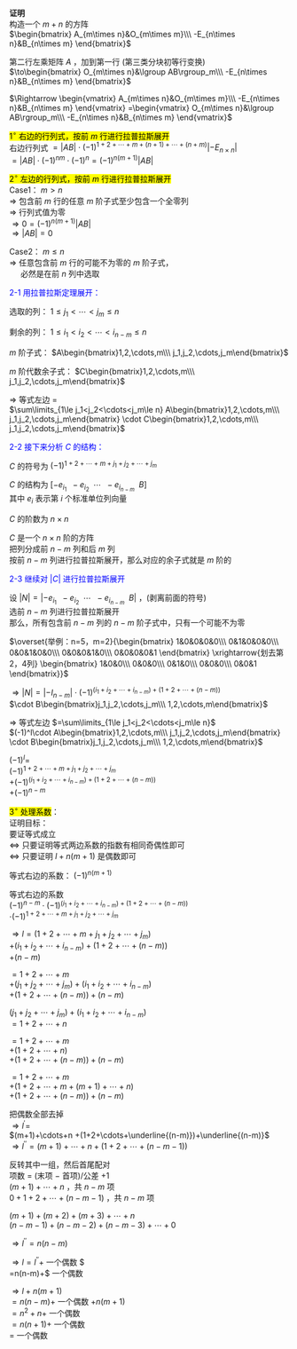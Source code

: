 **证明**  
构造一个 $m+n$ 的方阵  
 $\begin{bmatrix}  
A_{m\times n}&O_{m\times m}\\\  
-E_{n\times n}&B_{n\times m}  
\end{bmatrix}$  
  
第二行左乘矩阵 $A$ ，加到第一行 (第三类分块初等行变换)  
 $\to\begin{bmatrix}  
O_{m\times n}&\lgroup AB\rgroup_m\\\  
-E_{n\times n}&B_{n\times m}  
\end{bmatrix}$  
  
 $\Rightarrow  
\begin{vmatrix}  
A_{m\times n}&O_{m\times m}\\\  
-E_{n\times n}&B_{n\times m}  
\end{vmatrix}  
=\begin{vmatrix}  
O_{m\times n}&\lgroup AB\rgroup_m\\\  
-E_{n\times n}&B_{n\times m}  
\end{vmatrix}$  
  
<mark> $1^\circ$  右边的行列式，按前 $m$ 行进行拉普拉斯展开</mark>  
右边行列式 $=|AB|\cdot(-1)^{1+2+\cdots+m+(n+1)+\cdots+(n+m)}|-E_{n\times n}|$  
 $=|AB|\cdot(-1)^{nm}\cdot(-1)^n  
=(-1)^{n(m+1)}|AB|$  
  
<mark> $2^\circ$  左边的行列式，按前 $m$ 行进行拉普拉斯展开</mark>  
Case1：  $m>n$  
 $\Rightarrow$ 包含前 $m$ 行的任意 $m$ 阶子式至少包含一个全零列  
 $\Rightarrow$ 行列式值为零  
 $\Rightarrow0=(-1)^{n(m+1)}|AB|$  
 $\Rightarrow|AB|=0$  
  
Case2：  $m\leq n$  
 $\Rightarrow$ 任意包含前 $m$ 行的可能不为零的 $m$ 阶子式，  
 $\quad$ 必然是在前 $n$ 列中选取  
  
<font color=blue>2-1 用拉普拉斯定理展开：</font>  
  
选取的列： $1\le j_1<\cdots<j_m\le n$  
  
剩余的列： $1\le i_1<i_2<\cdots<i_{n-m}\le n$  
  
 $m$ 阶子式： $A\begin{bmatrix}1,2,\cdots,m\\\ j_1,j_2,\cdots,j_m\end{bmatrix}$  
  
 $m$ 阶代数余子式： $C\begin{bmatrix}1,2,\cdots,m\\\ j_1,j_2,\cdots,j_m\end{bmatrix}$  
  
 $\Rightarrow$ 等式左边 $=$  
 $\sum\limits_{1\le j_1<j_2<\cdots<j_m\le n}  
A\begin{bmatrix}1,2,\cdots,m\\\ j_1,j_2,\cdots,j_m\end{bmatrix}  
\cdot C\begin{bmatrix}1,2,\cdots,m\\\ j_1,j_2,\cdots,j_m\end{bmatrix}$  
  
<font color=blue>2-2 接下来分析 $C$ 的结构：</font>  
  
 $C$ 的符号为 $(-1)^{1+2+\cdots+m+j_1+j_2  
+\cdots+j_m}$  
  
 $C$ 的结构为 $[-e_{i_1}\enspace -e_{i_2}\enspace  
\cdots\enspace -e_{i_{n-m}}\enspace B]$  
其中 $e_i$ 表示第 $i$ 个标准单位列向量  
  
 $C$ 的阶数为 $n\times n$  
  
 $C$ 是一个 $n\times n$ 阶的方阵  
把列分成前 $n-m$ 列和后 $m$ 列  
按前 $n-m$ 列进行拉普拉斯展开，那么对应的余子式就是 $m$ 阶的  
  
<font color=blue>2-3 继续对 $|C|$ 进行拉普拉斯展开</font>  
  
设 $|N|=|-e_{i_1}\enspace -e_{i_2}\enspace  
\cdots\enspace -e_{i_{n-m}}\enspace B|$ ，(剥离前面的符号)  
选前 $n-m$ 列进行拉普拉斯展开  
那么，所有包含前 $n-m$ 列的 $n-m$ 阶子式中，只有一个可能不为零  
  
 $\overset{举例：n=5，m=2}{\begin{bmatrix}  
1&0&0&0&0\\\  
0&1&0&0&0\\\  
0&0&1&0&0\\\  
0&0&0&1&0\\\  
0&0&0&0&1  
\end{bmatrix}  
\xrightarrow{划去第2，4列}  
\begin{bmatrix}  
1&0&0\\\  
0&0&0\\\  
0&1&0\\\  
0&0&0\\\  
0&0&1  
\end{bmatrix}}$  
  
 $\Rightarrow|N|=|-I_{n-m}|\cdot (-1)^{(i_1+i_2+\cdots+i_{n-m})+(1+2+\cdots+(n-m))}$  
 $\cdot B\begin{bmatrix}j_1,j_2,\cdots,j_m\\\ 1,2,\cdots,m\end{bmatrix}$  
  
 $\Rightarrow$ 等式左边 $=\sum\limits_{1\le j_1<j_2<\cdots<j_m\le n}$  
 $(-1)^l\cdot  
A\begin{bmatrix}1,2,\cdots,m\\\ j_1,j_2,\cdots,j_m\end{bmatrix}  
\cdot B\begin{bmatrix}j_1,j_2,\cdots,j_m\\\ 1,2,\cdots,m\end{bmatrix}$  
  
 $(-1)^l=$  
 $(-1)^{1+2+\cdots+m+j_1+j_2+\cdots+j_m}$  
 $+(-1)^{(i_1+i_2+\cdots+i_{n-m})+(1+2+\cdots  
+(n-m))}$  
 $+(-1)^{n-m}$  
  
<mark> $3^\circ$ 处理系数</mark>：  
证明目标：  
要证等式成立  
 $\Leftrightarrow$ 只要证明等式两边系数的指数有相同奇偶性即可  
 $\Leftrightarrow$ 只要证明 $l+n(m+1)$ 是偶数即可  
  
等式右边的系数： $(-1)^{n(m+1)}$  
  
等式右边的系数  
 $(-1)^{n-m}\cdot  
(-1)^{(i_1+i_2+\cdots+i_{n-m})+(1+2+\cdots+(n-m))}$  
 $\cdot(-1)^{1+2+\cdots+m+j_1+j_2+\cdots+j_m}$  
  
 $\Rightarrow l=(1+2+\cdots+m+j_1+j_2+\cdots+j_m)$  
 $+(i_1+i_2+\cdots+i_{n-m})+(1+2+\cdots+(n-m))$  
 $+(n-m)$  
  
 $=1+2+\cdots+m$  
 $+(j_1+j_2+\cdots+j_m)+(i_1+i_2+\cdots+i_{n-m})$  
 $+(1+2+\cdots+(n-m))+(n-m)$  
  
 $(j_1+j_2+\cdots+j_m)+(i_1+i_2+\cdots+i_{n-m})$  
 $=1+2+\cdots+n$  
  
 $=1+2+\cdots+m$  
 $+(1+2+\cdots+n)$  
 $+(1+2+\cdots+(n-m))+(n-m)$  
  
 $=1+2+\cdots+m$  
 $+(1+2+\cdots+m+(m+1)+\cdots+n)$  
 $+(1+2+\cdots+(n-m))+(n-m)$  
  
把偶数全部去掉  
 $\Rightarrow l^\prime=$  
 $(m+1)+\cdots+n  
+(1+2+\cdots+\underline{(n-m)})+\underline{(n-m)}$  
 $\Rightarrow l^{\prime\prime}=(m+1)+\cdots+n  
+(1+2+\cdots+(n-m-1))$  
  
反转其中一组，然后首尾配对  
项数 $=$ (末项 $-$ 首项)/公差 $+1$  
 $(m+1)+\cdots+n$ ，共 $n-m$ 项  
 $0+1+2+\cdots+(n-m-1)$ ，共 $n-m$ 项  
  
 $(m+1)+(m+2)+(m+3)+\cdots+n$  
 $(n-m-1)+(n-m-2)+(n-m-3)+\cdots+0$  
  
 $\Rightarrow l^{\prime\prime}=n(n-m)$  
  
 $\Rightarrow l=l^{\prime\prime}+$ 一个偶数 $  
=n(n-m)+$ 一个偶数  
  
 $\Rightarrow l+n(m+1)$  
 $=n(n-m)+$ 一个偶数 $+n(m+1)$  
 $=n^2+n+$ 一个偶数  
 $=n(n+1)+$ 一个偶数  
 $=$ 一个偶数  
